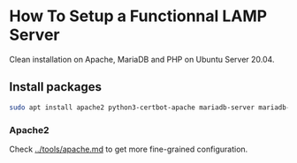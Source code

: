 # How To Setup a Functionnal LAMP Server

Clean installation on Apache, MariaDB and PHP on Ubuntu Server 20.04.

## Install packages

``` bash
sudo apt install apache2 python3-certbot-apache mariadb-server mariadb-client php php-curl php-fpm php-gd php-imagick php-mbstring php-mysql php-pear php-zip
```

### Apache2

Check [../tools/apache.md](Apache2) to get more fine-grained configuration.

